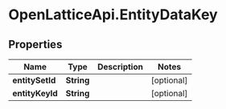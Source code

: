# OpenLatticeApi.EntityDataKey

## Properties

Name | Type | Description | Notes
------------ | ------------- | ------------- | -------------
**entitySetId** | **String** |  | [optional] 
**entityKeyId** | **String** |  | [optional] 


